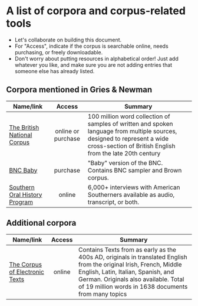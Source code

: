 # A list of corpora and corpus-related tools

- Let's collaborate on building this document.
- For "Access", indicate if the corpus is searchable online, needs purchasing, or freely downloadable.
- Don't worry about putting resources in alphabetical order! Just add whatever you like, and make sure you are not adding entries that someone else has already listed.

## Corpora mentioned in Gries & Newman

| Name/link | Access | Summary |
| --------- | :-----------: | ------- |
| [The British National Corpus](http://www.natcorp.ox.ac.uk/) | online or purchase | 100 million word collection of samples of written and spoken language from multiple sources, designed to represent a wide cross-section of British English from the late 20th century |
| [BNC Baby](http://www.natcorp.ox.ac.uk/corpus/babyinfo.html) | purchase | "Baby" version of the BNC. Contains BNC sampler and Brown corpus. |
| [Southern Oral History Program](https://sohp.org/) | online | 6,000+ interviews with American Southerners available as audio, transcript, or both.|

## Additional corpora

| Name/link | Access | Summary |
| --------- | :-----------: | ------- |
| [The Corpus of Electronic Texts](https://celt.ucc.ie/) | online | Contains Texts from as early as the 400s AD, originals in translated English from the original Irish, French, Middle English, Latin, Italian, Spanish, and German. Originals also available.  Total of 19 million words in 1638 documents from many topics |